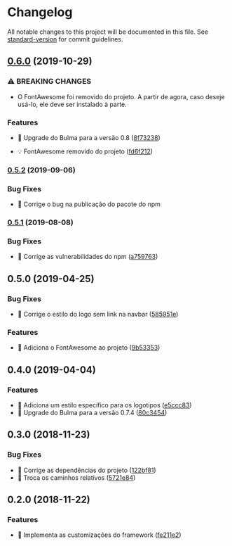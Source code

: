 # Changelog

All notable changes to this project will be documented in this file. See [standard-version](https://github.com/conventional-changelog/standard-version) for commit guidelines.

## [0.6.0](https://github.com/ctvoicer/ctstyle/compare/v0.5.2...v0.6.0) (2019-10-29)


### ⚠ BREAKING CHANGES

* O FontAwesome foi removido do projeto. A partir de agora, caso deseje usá-lo, ele deve ser instalado à parte.

### Features

* 🎸 Upgrade do Bulma para a versão 0.8 ([8f73238](https://github.com/ctvoicer/ctstyle/commit/8f73238))


* 💡 FontAwesome removido do projeto ([fd6f212](https://github.com/ctvoicer/ctstyle/commit/fd6f212))

### [0.5.2](https://github.com/ctvoicer/ctstyle/compare/v0.5.1...v0.5.2) (2019-09-06)


### Bug Fixes

* 🐛 Corrige o bug na publicação do pacote do npm


### [0.5.1](https://github.com/ctvoicer/ctstyle/compare/v0.5.0...v0.5.1) (2019-08-08)


### Bug Fixes

* 🐛 Corrige as vulnerabilidades do npm ([a759763](https://github.com/ctvoicer/ctstyle/commit/a759763))



## 0.5.0 (2019-04-25)


### Bug Fixes

* 🐛 Corrige o estilo do logo sem link na navbar ([585951e](https://ssh.dev.azure.com///commit/585951e))


### Features

* 🎸 Adiciona o FontAwesome ao projeto ([9b53353](https://ssh.dev.azure.com///commit/9b53353))



## 0.4.0 (2019-04-04)


### Features

* 🎸 Adiciona um estilo específico para os logotipos ([e5ccc83](https://github.com/ctvoicer/ctstyle/commit/e5ccc83))
* 🎸 Upgrade do Bulma para a versão 0.7.4 ([80c3454](https://github.com/ctvoicer/ctstyle/commit/80c3454))



## 0.3.0 (2018-11-23)


### Bug Fixes

* 🐛 Corrige as dependências do projeto ([122bf81](https://github.com/ctvoicer/ctstyle/commit/122bf81))
* 🐛 Troca os caminhos relativos ([5721e84](https://github.com/ctvoicer/ctstyle/commit/5721e84))



## 0.2.0 (2018-11-22)


### Features

* 🎸 Implementa as customizações do framework ([fe211e2](https://github.com/ctvoicer/ctstyle/commit/fe211e2))
